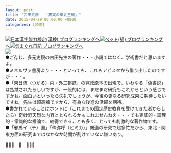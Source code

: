 ```yaml
---
layout: post
title: "古田武彦　　「真実の東北王朝」"
date: 2015-04-29 00:00:00 +0900
categories: [読書]
---
```


[![](/syuusyuu9701/assets/images/古田武彦-「真実の東北王朝」-br_c_3028_1.gif)](http://blog.with2.net/link.php?1659096:3028 "日本漢字能力検定(漢検) ブログランキングへ")[日本漢字能力検定(漢検) ブログランキングへ](http://blog.with2.net/link.php?1659096:3028)[![](/syuusyuu9701/assets/images/古田武彦-「真実の東北王朝」-br_c_1348_1.gif)](http://blog.with2.net/link.php?1659096:1348 "ペット(猫) ブログランキングへ")[ペット(猫) ブログランキングへ](http://blog.with2.net/link.php?1659096:1348)[![](/syuusyuu9701/assets/images/古田武彦-「真実の東北王朝」-br_c_9257_1.gif)](http://blog.with2.net/link.php?1659096:9257 "気まぐれ日記 ブログランキングへ")[気まぐれ日記 ブログランキングへ](http://blog.with2.net/link.php?1659096:9257)  
![](/syuusyuu9701/assets/images/古田武彦-「真実の東北王朝」-0615d3f772a6fdb55ecd0120a65a0445.jpg)  
●ご存じ、多元史観の古田先生の著作・・・小説ではなく、学術書だと思いますよ。  
●ミネルヴァ書房より・・・といっても、これもアビスタから借り出したのですが・・・。  
●「東日流（つがる）内・外三郡誌」の寛政原本の出現で、いわゆる「偽書説」は払拭されたらしいですが、一般的には、まだまだ研究もこれからという感じですかね。面白いといったら失礼でしょうが、今後の更なる研究成果に期待したいですね。先生は超高齢ですから、有為な後進の活躍を期待。  
●書かれていることはホントに（これまでの国定歴史教育を受けてきた者からしたら）奇妙奇天烈な内容ととられるかもしれませんねえ・・・でも実証的・論理的・常識的な推論で、納得できることも多く、とっても刺激的な著作物です。  
●「邪馬イ（チ）国」「俾弥呼（ヒミカ）」関連の研究で超多忙だから、東北・関東方面の研究まではなかなか時間が割けていない嫌いあり。  
  
👋👋👋　🐑　👋👋👋  